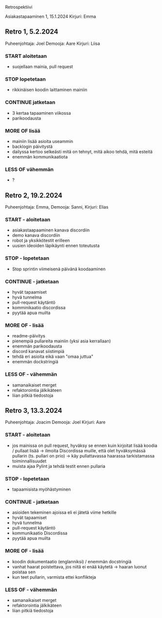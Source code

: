 Retrospektiivi

Asiakastapaaminen 1, 15.1.2024
Kirjuri: Emma

## Retro 1, 5.2.2024
Puheenjohtaja: Joel
Demooja: Aare
Kirjuri: Liisa

### START aloitetaan
- suojellaan mainia, pull request

### STOP lopetetaan
- rikkinäisen koodin laittaminen mainiin

### CONTINUE jatketaan
- 3 kertaa tapaaminen viikossa
- parikoodausta

### MORE OF lisää
- mainiin lisää asioita useammin
- backlogin päivitystä
- dailyssa kertoo selkeästi mitä on tehnyt, mitä aikoo tehdä, mitä esteitä
- enemmän kommunikaatiota

### LESS OF vähemmän
- ?

## Retro 2, 19.2.2024
Puheenjohtaja: Emma, 
Demooja: Sanni, 
Kirjuri: Elias

### START - aloitetaan
- asiakastaapaaminen kanava discordiin
- demo kanava discordiin
- robot ja yksikkötestit erilleen
- uusien ideoiden läpikäynti ennen toteutusta

### STOP - lopetetaan
- Stop sprintin viimeisenä päivänä koodaaminen

### CONTINUE - jatketaan
- hyvät tapaamiset
- hyvä tunnelma
- pull-request käytäntö
- komminikaatio discordissa
- pyytää apua muilta

### MORE OF - lisää
- readme-päivitys
- pienempiä pullareita mainiin (yksi asia kerrallaan)
- enemmän parikoodausta
- discord kanavat siistimpiä
- tehdä eri asioita eikä vaan "omaa juttua"
- enemmän dockstringiä

### LESS OF - vähemmän
- samanaikaiset merget
- refaktorointia jälkikäteen
- liian pitkiä tiedostoja

## Retro 3, 13.3.2024
Puheenjohtaja: Joacim
Demooja: Joel
Kirjuri: Aare

### START - aloitetaan
- jos mainissa on pull request, hyväksy se ennen kuin kirjoitat lisää koodia / pullaat lisää
    -> ilmoita Discordissa muille, että olet hyväksymässä pullarin (ts. pullari on prio)
    -> käy pullattavassa haarassa tarkistamassa toiminnallisuudet
- muista ajaa Pylint ja tehdä testit ennen pullaria

### STOP - lopetetaan
- tapaamisista myöhästyminen

### CONTINUE - jatketaan
- asioiden tekeminen ajoissa eli ei jätetä viime hetkille
- hyvät tapaamiset
- hyvä tunnelma
- pull-request käytäntö
- kommunikaatio Discordissa
- pyytää apua muilta

### MORE OF - lisää
- koodin dokumentaatio (englanniksi) / enemmän docstringiä
- vanhat haarat poistettava, jos niitä ei enää käytetä
    -> haaran luonut poistaa sen
- kun teet pullarin, varmista ettei konflikteja

### LESS OF - vähemmän
- samanaikaiset merget
- refaktorointia jälkikäteen
- liian pitkiä tiedostoja
